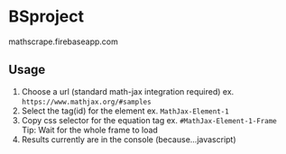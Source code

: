 # BSproject

mathscrape.firebaseapp.com

## Usage 
1) Choose a url (standard math-jax integration required) ex. `https://www.mathjax.org/#samples`
2) Select the tag(id) for the element ex. `MathJax-Element-1`
3) Copy css selector for the equation tag ex. `#MathJax-Element-1-Frame` Tip: Wait for the whole frame to load 
4) Results currently are in the console (because...javascript)
